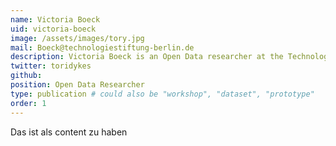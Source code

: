 ```yaml
---
name: Victoria Boeck
uid: victoria-boeck
image: /assets/images/tory.jpg
mail: Boeck@technologiestiftung-berlin.de
description: Victoria Boeck is an Open Data researcher at the Technologiestiftung Berlin. She studied Public Policy at the Hertie School of Governance in Berlin. Her research focuses on how Open Data can be used to positively transform cities and administrations, as well as how public administrations can utilize technology and data to improve processes and provide better services.
twitter: toridykes
github:
position: Open Data Researcher
type: publication # could also be "workshop", "dataset", "prototype"
order: 1
---
```



Das ist als content zu haben
